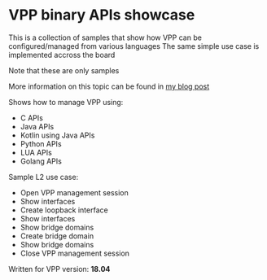 # VPP binary APIs showcase

This is a collection of samples that show how VPP can be configured/managed from various languages
The same simple use case is implemented accross the board

Note that these are only samples

More information on this topic can be found in [my blog post](https://www.marosmars.com/blog/category/vpp)

Shows how to manage VPP using:
* C APIs
* Java APIs
* Kotlin using Java APIs
* Python APIs
* LUA APIs
* Golang APIs

Sample L2 use case:
* Open VPP management session
* Show interfaces
* Create loopback interface
* Show interfaces
* Show bridge domains
* Create bridge domain
* Show bridge domains
* Close VPP management session

Written for VPP version:
**18.04**

